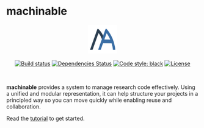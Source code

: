 # machinable

<div align="center">
  <img style="width:15%;" src="https://raw.githubusercontent.com/machinable-org/machinable/main/docs/logo/logo.png">
</div>

<div align="center">

[![Build status](https://github.com/machinable-org/machinable/workflows/build/badge.svg)](https://github.com/machinable-org/machinable/actions?query=workflow%3Abuild)
[![Dependencies Status](https://img.shields.io/badge/dependencies-up%20to%20date-brightgreen.svg)](https://github.com/machinable-org/machinable/pulls?utf8=%E2%9C%93&q=is%3Apr%20author%3Aapp%2Fdependabot)
[![Code style: black](https://img.shields.io/badge/code%20style-black-000000.svg)](https://github.com/psf/black)
[![License](https://img.shields.io/github/license/machinable-org/machinable)](https://github.com/machinable-org/machinable/blob/main/LICENSE)

</div>

<br />

**machinable** provides a system to manage research code effectively. Using a unified and modular representation, it can help structure your projects in a principled way so you can move quickly while enabling reuse and collaboration.

Read the [tutorial](https://machinable.org/tutorial/introduction.html) to get started.
